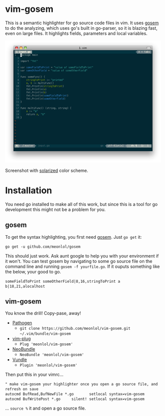 vim-gosem
================================================================================

This is a semantic highlighter for go source code files in vim. It uses
[gosem][] to do the analyzing, which uses go's built in go-parser, so it is
blazing fast, even on large files. It highlights fields, parameters and local
variables.

![Screenshot with solarized highlighting](img/screen.png)

Screenshot with [solarized][] color scheme.

Installation
================================================================================

You need go installed to make all of this work, but since this is a tool for go
development this might not be a problem for you.

gosem
--------------------------------------------------------------------------------

To get the syntax highlighting, you first need [gosem][]. Just `go get` it:

    go get -u github.com/meonlol/gosem

This should just work. Ask aunt google to help you with your environment if it
won't. You can test gosem by navigating to some go source file on the command
line and running `gosem -f yourfile.go`. If it ouputs something like the below,
your good to go.

    someFieldToPrint someOtherField|8,16,stringToPrint a b|18,21,alocalhost


vim-gosem
--------------------------------------------------------------------------------

You know the drill! Copy-pase, away!

*  [Pathogen][]
    * `git clone https://github.com/meonlol/vim-gosem.git ~/.vim/bundle/vim-gosem`
*  [vim-plug][]
    * `Plug 'meonlol/vim-gosem'`
*  [NeoBundle][]
    * `NeoBundle 'meonlol/vim-gosem'`
*  [Vundle][]
    * `Plugin 'meonlol/vim-gosem'`

Then put this in your vimrc...

    " make vim-gosem your highlighter once you open a go source file, and refresh on save
    autocmd BufRead,BufNewFile *.go       setlocal syntax=vim-gosem
    autocmd BufWritePost *.go     silent! setlocal syntax=vim-gosem

... `source %` it and open a go source file.




[gosem]: https://github.com/meonlol/gosem
[solarized]: http://ethanschoonover.com/solarized
[Pathogen]: https://github.com/tpope/vim-pathogen
[vim-plug]: https://github.com/junegunn/vim-plug
[NeoBundle]: https://github.com/Shougo/neobundle.vim
[Vundle]: https://github.com/gmarik/vundle
